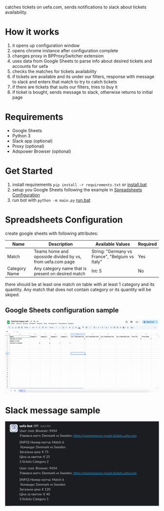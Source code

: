 catches tickets on uefa.com, sends notifications to slack about tickets availability.

# How it works
1. it opens up configuration window
2. opens chrome instance after configuration complete
3. changes proxy in BPProxySwitcher extension
4. uses data from Google Sheets to parse info about desired tickets and accounts for uefa
5. checks the matches for tickets availability
6. if tickets are available and its under our filters, response with message to slack and enters that match to try to catch tickets
7. if there are tickets that suits our filters, tries to buy it
8. if ticket is bought, sends message to slack, otherwise returns to initial page


# Requirements
- Google Sheets
- Python 3
- Slack app (optional)
- Proxy (optional)
- Adspower Browser (optional)

# Get Started

1. install requirements ```pip install -r requirements.txt``` or [install.bat](install.bat)
2. setup you Google Sheets following the example in [Spreadsheets Configuration](#spreadsheets-configuration)
4. run bot with ```python -m main.py``` [run.bat](run.bat)

# Spreadsheets Configuration

create google sheets with following attributes:

|Name|Description|Available Values|Required|
|----|-----------|----------------|--------|
|Match|Teams home and oposside divided by vs, from uefa.com page|String: "Germany vs France", "Belgium vs Italy"|Yes|
|Category Name|Any category name that is present on desired match|Int: 5|No|

there should be at least one match on table with at least 1 category and its quantity. Any match that does not contain category or its quantity will be skiped.

## Google Sheets configuration sample
![spreadsheets config sample](samples/spreadsheets_config_sample.png)

# Slack message sample

![slack message sample](samples/slack_message_sample.png)
